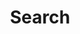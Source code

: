 ---
title: "Search" # in any language you want
layout: "search" # necessary for search
summary: "search"
placeholder: "placeholder text in search input box"
---